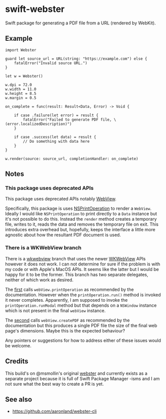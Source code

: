 # swift-webster

Swift package for generating a PDF file from a URL (rendered by WebKit).

## Example

```
import Webster

guard let source_url = URL(string: "https://example.com") else {
    fatalError("Invalid source URL.")
}

let w = Webster()

w.dpi = 72.0
w.width = 11.0
w.height = 8.5
w.margin = 0.5

on_complete = func(result: Result<Data, Error) -> Void {

    if case .failure(let error) = result {
        fatalError("Failed to generate PDF file, \(error.localizedDescription)")
    }

    if case .success(let data) = result {
        // Do something with data here
    }
}

w.render(source: source_url, completionHandler: on_complete)
```

## Notes

### This package uses deprecated APIs

This package uses deprecated APIs notably [WebView](https://developer.apple.com/documentation/webkit/webview).

Specifically, this package is uses [NSPrintOperation](https://developer.apple.com/documentation/appkit/nsprintoperation) to render a `WebView`. Ideally I would like `NSPrintOperation` to print directly to a `Data` instance but it's not possible to do this. Instead the `render` method creates a temporary file, writes to it, reads the data and removes the temporary file on exit. This introduces extra overhead but, hopefully, keeps the interface a little more agnostic about how the resultant PDF document is used.

### There is a WKWebView branch

There is a [wkwebview](https://github.com/aaronland/swift-webster/tree/wkwebview) branch that uses the newer [WKWebView](https://developer.apple.com/documentation/webkit/wkwebview) APIs however it does not work. I can not determine for sure if the problem is with my code or with Apple's MacOS APIs. It seems like the latter but I would be happy for it to be the former. This branch has two separate delegates, neither of which work as desired.

The [first](https://github.com/aaronland/swift-webster/blob/wkwebview/Sources/Webster/WKWebViewNSPrintDelegate.swift) calls `webView.printOperation` as recommended by the documentation. However when the `printOperation.run()` method is invoked it never completes. Apparently, I am supposed to invoke the `printOperation.runModal` method but that depends on a `NSWindow` instance which is not present in the final `webView` instance.

The [second](https://github.com/aaronland/swift-webster/blob/wkwebview/Sources/Webster/WKWebViewPDFDelegate.swift) calls `webView.createPDF` as recommended by the documentation but this produces a single PDF file the size of the final web page's dimensions. Maybe this is the expected behaviour?

Any pointers or suggestions for how to address either of these issues would be welcome.

## Credits

This build's on @msmollin's original [webster](https://github.com/msmollin/webster) and currently exists as a separate project because it is full of Swift Package Manager -isms and I am not sure what the best way to create a PR is yet.

## See also

* https://github.com/aaronland/webster-cli
